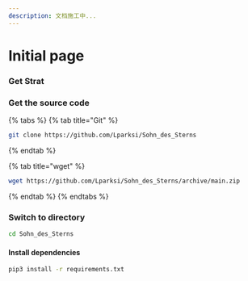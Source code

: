 ```yaml
---
description: 文档施工中...
---
```


# Initial page

### Get Strat

### Get the source code

{% tabs %}
{% tab title="Git" %}
```bash
git clone https://github.com/Lparksi/Sohn_des_Sterns
```
{% endtab %}

{% tab title="wget" %}
```bash
wget https://github.com/Lparksi/Sohn_des_Sterns/archive/main.zip
```
{% endtab %}
{% endtabs %}

### Switch to directory

```bash
cd Sohn_des_Sterns
```

#### Install dependencies

```bash
pip3 install -r requirements.txt
```



